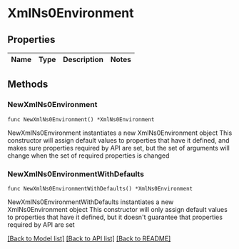 # XmlNs0Environment

## Properties

Name | Type | Description | Notes
------------ | ------------- | ------------- | -------------

## Methods

### NewXmlNs0Environment

`func NewXmlNs0Environment() *XmlNs0Environment`

NewXmlNs0Environment instantiates a new XmlNs0Environment object
This constructor will assign default values to properties that have it defined,
and makes sure properties required by API are set, but the set of arguments
will change when the set of required properties is changed

### NewXmlNs0EnvironmentWithDefaults

`func NewXmlNs0EnvironmentWithDefaults() *XmlNs0Environment`

NewXmlNs0EnvironmentWithDefaults instantiates a new XmlNs0Environment object
This constructor will only assign default values to properties that have it defined,
but it doesn't guarantee that properties required by API are set


[[Back to Model list]](../README.md#documentation-for-models) [[Back to API list]](../README.md#documentation-for-api-endpoints) [[Back to README]](../README.md)


